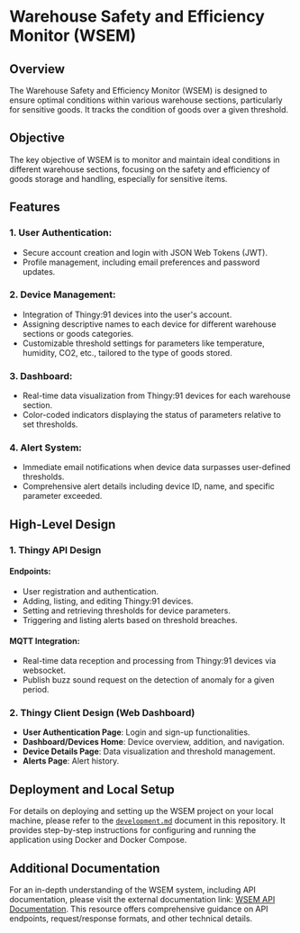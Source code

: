 # Warehouse Safety and Efficiency Monitor (WSEM)

## Overview

The Warehouse Safety and Efficiency Monitor (WSEM) is designed to ensure optimal conditions within various warehouse sections, particularly for sensitive goods. It tracks the condition of goods over a given threshold.

## Objective

The key objective of WSEM is to monitor and maintain ideal conditions in different warehouse sections, focusing on the safety and efficiency of goods storage and handling, especially for sensitive items.

## Features

### 1. User Authentication:
   - Secure account creation and login with JSON Web Tokens (JWT).
   - Profile management, including email preferences and password updates.

### 2. Device Management:
   - Integration of Thingy:91 devices into the user's account.
   - Assigning descriptive names to each device for different warehouse sections or goods categories.
   - Customizable threshold settings for parameters like temperature, humidity, CO2, etc., tailored to the type of goods stored.

### 3. Dashboard:
   - Real-time data visualization from Thingy:91 devices for each warehouse section.
   - Color-coded indicators displaying the status of parameters relative to set thresholds.

### 4. Alert System:
   - Immediate email notifications when device data surpasses user-defined thresholds.
   - Comprehensive alert details including device ID, name, and specific parameter exceeded.

## High-Level Design

### 1. Thingy API Design

#### Endpoints:
- User registration and authentication.
- Adding, listing, and editing Thingy:91 devices.
- Setting and retrieving thresholds for device parameters.
- Triggering and listing alerts based on threshold breaches.

#### MQTT Integration:
- Real-time data reception and processing from Thingy:91 devices via websocket.
- Publish buzz sound request on the detection of anomaly for a given period.

### 2. Thingy Client Design (Web Dashboard)

- **User Authentication Page**: Login and sign-up functionalities.
- **Dashboard/Devices Home**: Device overview, addition, and navigation.
- **Device Details Page**: Data visualization and threshold management.
- **Alerts Page**: Alert history.

## Deployment and Local Setup

For details on deploying and setting up the WSEM project on your local machine, please refer to the [`development.md`](development.md) document in this repository. It provides step-by-step instructions for configuring and running the application using Docker and Docker Compose.

## Additional Documentation

For an in-depth understanding of the WSEM system, including API documentation, please visit the external documentation link: [WSEM API Documentation](https://documenter.getpostman.com/view/11604430/2s9Ykq6zkF). This resource offers comprehensive guidance on API endpoints, request/response formats, and other technical details.